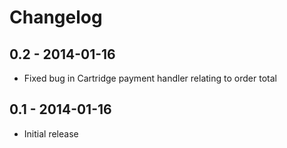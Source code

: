 Changelog
=========

0.2 - 2014-01-16
----------------

* Fixed bug in Cartridge payment handler relating to order total

0.1 - 2014-01-16
----------------

* Initial release
